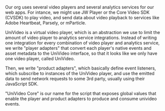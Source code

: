 
Our org uses several video players and several analytics services for our web
apps. For intance, we might use JW Player or the Core Video SDK (CVSDK) to play
video, and send data about video playback to services like Adobe Heartbeat,
Parsely, or mParticle.

UniVideo is a virtual video player, which is an abstraction we use to limit the
amount of video player to analytics service integrations. Instead of writing
one integration for every combination of video player and analytics service, we
write "player adapters" that convert each player's native events and asset
metadata to the UniVideo interface, so that it looks like we only have one
video player, called UniVideo.

Then, we write "product adapters", which basically define event listeners,
which subscribe to instances of the UniVideo player, and use the emitted data
to send network requests to some 3rd party, usually using their JavaScript SDK.

"UniVideo Core" is our name for the script that exposes global values that
enable the player and product adapters to produce and consume univideo events.

